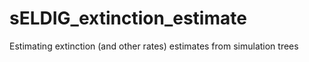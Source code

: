 # sELDIG_extinction_estimate
Estimating extinction (and other rates) estimates from simulation trees
